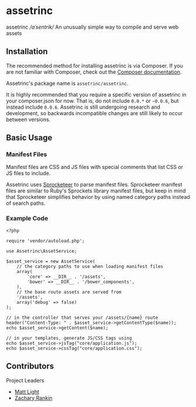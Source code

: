 # assetrinc

assetrinc */aˈsentrik/* An unusually simple way to compile and serve web assets

## Installation

The recommended method for installing assetrinc is via Composer.  If you are not familiar with Composer, check out the [Composer documentation](http://getcomposer.org).

Assetrinc's package name is `assetrinc/assetrinc`.

It is highly recommended that you require a specific version of assetrinc in your composer.json for now.  That is, do not include `0.0.*` or `~0.0.6`, but instead include `0.0.6`.  Assetrinc is still undergoing research and development, so backwards incompatible changes are still likely to occur between versions.

## Basic Usage

### Manifest Files

Manifest files are CSS and JS files with special comments that list CSS or JS files to include.

Assetrinc uses [Sprocketeer](http://github.com/zacharyrankin/sprocketeer) to parse manifest files.  Sprocketeer manifest files are similar to Ruby's Sprockets library manifest files, but keep in mind that Sprocketeer simplifies behavior by using named category paths instead of search paths.

### Example Code

    <?php

    require 'vendor/autoload.php';

    use Assetrinc\AssetService;

    $asset_service = new AssetService(
        // the category paths to use when loading manifest files
        array(
            'core' => __DIR__ . '/assets',
            'bower' => __DIR__ . '/bower_components',
        ),
        // the base route assets are served from
        '/assets',
        array('debug' => false)
    );

    // in the controller that serves your /assets/{name} route
    header("Content-Type: " . $asset_service->getContentType($name));
    echo $asset_service->getContent($name);

    // in your templates, generate JS/CSS tags using
    echo $asset_service->jsTag("core/application.js");
    echo $asset_service->cssTag("core/application.css");

## Contributors

Project Leaders

 - [Matt Light](http://github.com/lightster)
 - [Zachary Rankin](http://github.com/zacharyrankin)
